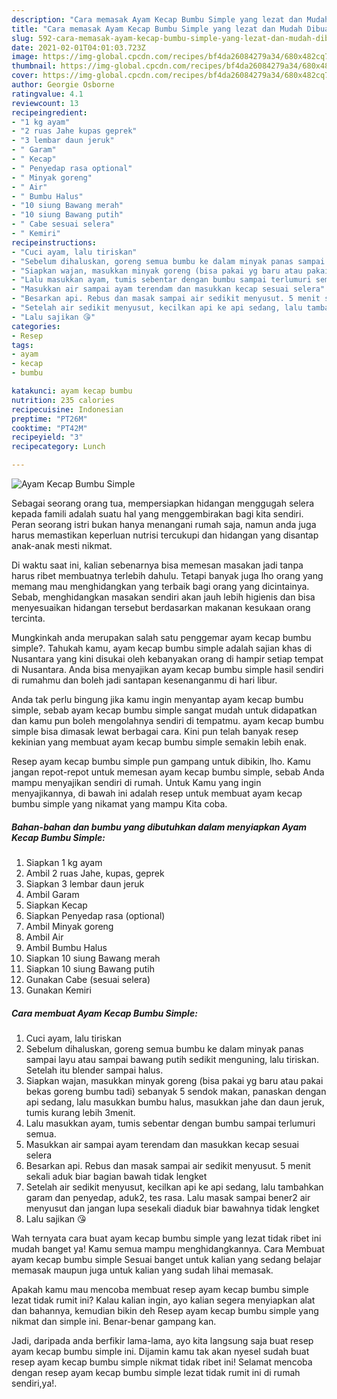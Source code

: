 ```yaml
---
description: "Cara memasak Ayam Kecap Bumbu Simple yang lezat dan Mudah Dibuat"
title: "Cara memasak Ayam Kecap Bumbu Simple yang lezat dan Mudah Dibuat"
slug: 592-cara-memasak-ayam-kecap-bumbu-simple-yang-lezat-dan-mudah-dibuat
date: 2021-02-01T04:01:03.723Z
image: https://img-global.cpcdn.com/recipes/bf4da26084279a34/680x482cq70/ayam-kecap-bumbu-simple-foto-resep-utama.jpg
thumbnail: https://img-global.cpcdn.com/recipes/bf4da26084279a34/680x482cq70/ayam-kecap-bumbu-simple-foto-resep-utama.jpg
cover: https://img-global.cpcdn.com/recipes/bf4da26084279a34/680x482cq70/ayam-kecap-bumbu-simple-foto-resep-utama.jpg
author: Georgie Osborne
ratingvalue: 4.1
reviewcount: 13
recipeingredient:
- "1 kg ayam"
- "2 ruas Jahe kupas geprek"
- "3 lembar daun jeruk"
- " Garam"
- " Kecap"
- " Penyedap rasa optional"
- " Minyak goreng"
- " Air"
- " Bumbu Halus"
- "10 siung Bawang merah"
- "10 siung Bawang putih"
- " Cabe sesuai selera"
- " Kemiri"
recipeinstructions:
- "Cuci ayam, lalu tiriskan"
- "Sebelum dihaluskan, goreng semua bumbu ke dalam minyak panas sampai layu atau sampai bawang putih sedikit menguning, lalu tiriskan. Setelah itu blender sampai halus."
- "Siapkan wajan, masukkan minyak goreng (bisa pakai yg baru atau pakai bekas goreng bumbu tadi) sebanyak 5 sendok makan, panaskan dengan api sedang, lalu masukkan bumbu halus, masukkan jahe dan daun jeruk, tumis kurang lebih 3menit."
- "Lalu masukkan ayam, tumis sebentar dengan bumbu sampai terlumuri semua."
- "Masukkan air sampai ayam terendam dan masukkan kecap sesuai selera"
- "Besarkan api. Rebus dan masak sampai air sedikit menyusut. 5 menit sekali aduk biar bagian bawah tidak lengket"
- "Setelah air sedikit menyusut, kecilkan api ke api sedang, lalu tambahkan garam dan penyedap, aduk2, tes rasa. Lalu masak sampai bener2 air menyusut dan jangan lupa sesekali diaduk biar bawahnya tidak lengket"
- "Lalu sajikan 😘"
categories:
- Resep
tags:
- ayam
- kecap
- bumbu

katakunci: ayam kecap bumbu 
nutrition: 235 calories
recipecuisine: Indonesian
preptime: "PT26M"
cooktime: "PT42M"
recipeyield: "3"
recipecategory: Lunch

---
```



![Ayam Kecap Bumbu Simple](https://img-global.cpcdn.com/recipes/bf4da26084279a34/680x482cq70/ayam-kecap-bumbu-simple-foto-resep-utama.jpg)

Sebagai seorang orang tua, mempersiapkan hidangan menggugah selera kepada famili adalah suatu hal yang menggembirakan bagi kita sendiri. Peran seorang istri bukan hanya menangani rumah saja, namun anda juga harus memastikan keperluan nutrisi tercukupi dan hidangan yang disantap anak-anak mesti nikmat.

Di waktu  saat ini, kalian sebenarnya bisa memesan masakan jadi tanpa harus ribet membuatnya terlebih dahulu. Tetapi banyak juga lho orang yang memang mau menghidangkan yang terbaik bagi orang yang dicintainya. Sebab, menghidangkan masakan sendiri akan jauh lebih higienis dan bisa menyesuaikan hidangan tersebut berdasarkan makanan kesukaan orang tercinta. 



Mungkinkah anda merupakan salah satu penggemar ayam kecap bumbu simple?. Tahukah kamu, ayam kecap bumbu simple adalah sajian khas di Nusantara yang kini disukai oleh kebanyakan orang di hampir setiap tempat di Nusantara. Anda bisa menyajikan ayam kecap bumbu simple hasil sendiri di rumahmu dan boleh jadi santapan kesenanganmu di hari libur.

Anda tak perlu bingung jika kamu ingin menyantap ayam kecap bumbu simple, sebab ayam kecap bumbu simple sangat mudah untuk didapatkan dan kamu pun boleh mengolahnya sendiri di tempatmu. ayam kecap bumbu simple bisa dimasak lewat berbagai cara. Kini pun telah banyak resep kekinian yang membuat ayam kecap bumbu simple semakin lebih enak.

Resep ayam kecap bumbu simple pun gampang untuk dibikin, lho. Kamu jangan repot-repot untuk memesan ayam kecap bumbu simple, sebab Anda mampu menyajikan sendiri di rumah. Untuk Kamu yang ingin menyajikannya, di bawah ini adalah resep untuk membuat ayam kecap bumbu simple yang nikamat yang mampu Kita coba.

<!--inarticleads1-->

##### Bahan-bahan dan bumbu yang dibutuhkan dalam menyiapkan Ayam Kecap Bumbu Simple:

1. Siapkan 1 kg ayam
1. Ambil 2 ruas Jahe, kupas, geprek
1. Siapkan 3 lembar daun jeruk
1. Ambil  Garam
1. Siapkan  Kecap
1. Siapkan  Penyedap rasa (optional)
1. Ambil  Minyak goreng
1. Ambil  Air
1. Ambil  Bumbu Halus
1. Siapkan 10 siung Bawang merah
1. Siapkan 10 siung Bawang putih
1. Gunakan  Cabe (sesuai selera)
1. Gunakan  Kemiri




<!--inarticleads2-->

##### Cara membuat Ayam Kecap Bumbu Simple:

1. Cuci ayam, lalu tiriskan
1. Sebelum dihaluskan, goreng semua bumbu ke dalam minyak panas sampai layu atau sampai bawang putih sedikit menguning, lalu tiriskan. Setelah itu blender sampai halus.
1. Siapkan wajan, masukkan minyak goreng (bisa pakai yg baru atau pakai bekas goreng bumbu tadi) sebanyak 5 sendok makan, panaskan dengan api sedang, lalu masukkan bumbu halus, masukkan jahe dan daun jeruk, tumis kurang lebih 3menit.
1. Lalu masukkan ayam, tumis sebentar dengan bumbu sampai terlumuri semua.
1. Masukkan air sampai ayam terendam dan masukkan kecap sesuai selera
1. Besarkan api. Rebus dan masak sampai air sedikit menyusut. 5 menit sekali aduk biar bagian bawah tidak lengket
1. Setelah air sedikit menyusut, kecilkan api ke api sedang, lalu tambahkan garam dan penyedap, aduk2, tes rasa. Lalu masak sampai bener2 air menyusut dan jangan lupa sesekali diaduk biar bawahnya tidak lengket
1. Lalu sajikan 😘




Wah ternyata cara buat ayam kecap bumbu simple yang lezat tidak ribet ini mudah banget ya! Kamu semua mampu menghidangkannya. Cara Membuat ayam kecap bumbu simple Sesuai banget untuk kalian yang sedang belajar memasak maupun juga untuk kalian yang sudah lihai memasak.

Apakah kamu mau mencoba membuat resep ayam kecap bumbu simple lezat tidak rumit ini? Kalau kalian ingin, ayo kalian segera menyiapkan alat dan bahannya, kemudian bikin deh Resep ayam kecap bumbu simple yang nikmat dan simple ini. Benar-benar gampang kan. 

Jadi, daripada anda berfikir lama-lama, ayo kita langsung saja buat resep ayam kecap bumbu simple ini. Dijamin kamu tak akan nyesel sudah buat resep ayam kecap bumbu simple nikmat tidak ribet ini! Selamat mencoba dengan resep ayam kecap bumbu simple lezat tidak rumit ini di rumah sendiri,ya!.

